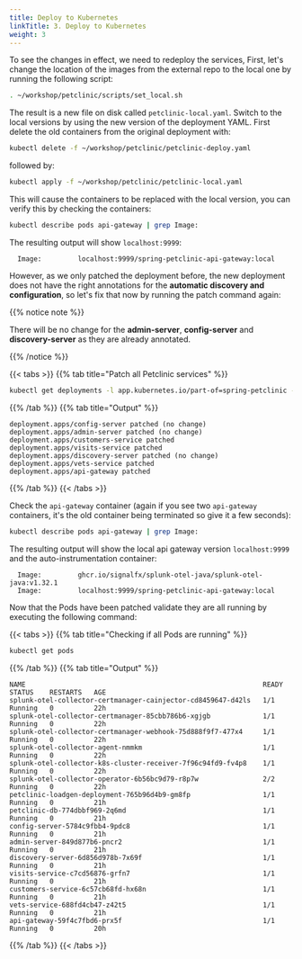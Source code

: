 ```yaml
---
title: Deploy to Kubernetes
linkTitle: 3. Deploy to Kubernetes
weight: 3
---
```


To see the changes in effect, we need to redeploy the services, First, let's change the location of the images from the external repo to the local one by running the following script:

```bash
. ~/workshop/petclinic/scripts/set_local.sh
```

The result is a new file on disk called `petclinic-local.yaml`. Switch to the local versions by using the new version of the deployment YAML. First delete the old containers from the original deployment with:

```bash
kubectl delete -f ~/workshop/petclinic/petclinic-deploy.yaml
```

followed by:

```bash
kubectl apply -f ~/workshop/petclinic/petclinic-local.yaml
```

This will cause the containers to be replaced with the local version, you can verify this by checking the containers:

```bash
kubectl describe pods api-gateway | grep Image:
```

The resulting output will show `localhost:9999`:

```text
  Image:         localhost:9999/spring-petclinic-api-gateway:local
```

However, as we only patched the deployment before, the new deployment does not have the right annotations for the **automatic discovery and configuration**, so let's fix that now by running the patch command again:

{{% notice note %}}

There will be no change for the **admin-server**, **config-server** and **discovery-server** as they are already annotated.

{{% /notice %}}

{{< tabs >}}
{{% tab title="Patch all Petclinic services" %}}

```bash
kubectl get deployments -l app.kubernetes.io/part-of=spring-petclinic -o name | xargs -I % kubectl patch % -p "{\"spec\": {\"template\":{\"metadata\":{\"annotations\":{\"instrumentation.opentelemetry.io/inject-java\":\"default/splunk-otel-collector\"}}}}}"
```

{{% /tab %}}
{{% tab title="Output" %}}

```text
deployment.apps/config-server patched (no change)
deployment.apps/admin-server patched (no change)
deployment.apps/customers-service patched
deployment.apps/visits-service patched
deployment.apps/discovery-server patched (no change)
deployment.apps/vets-service patched
deployment.apps/api-gateway patched
```

{{% /tab %}}
{{< /tabs >}}

Check the `api-gateway` container (again if you see two `api-gateway` containers, it's the old container being terminated so give it a few seconds):

```bash
kubectl describe pods api-gateway | grep Image:
```

The resulting output will show the local api gateway version `localhost:9999` and the auto-instrumentation container:

```text
  Image:         ghcr.io/signalfx/splunk-otel-java/splunk-otel-java:v1.32.1
  Image:         localhost:9999/spring-petclinic-api-gateway:local
```

Now that the Pods have been patched validate they are all running by executing the following command:

{{< tabs >}}
{{% tab title="Checking if all Pods are running" %}}

```bash
kubectl get pods
```

{{% /tab %}}
{{% tab title="Output" %}}

```text
NAME                                                           READY   STATUS    RESTARTS   AGE
splunk-otel-collector-certmanager-cainjector-cd8459647-d42ls   1/1     Running   0          22h
splunk-otel-collector-certmanager-85cbb786b6-xgjgb             1/1     Running   0          22h
splunk-otel-collector-certmanager-webhook-75d888f9f7-477x4     1/1     Running   0          22h
splunk-otel-collector-agent-nmmkm                              1/1     Running   0          22h
splunk-otel-collector-k8s-cluster-receiver-7f96c94fd9-fv4p8    1/1     Running   0          22h
splunk-otel-collector-operator-6b56bc9d79-r8p7w                2/2     Running   0          22h
petclinic-loadgen-deployment-765b96d4b9-gm8fp                  1/1     Running   0          21h
petclinic-db-774dbbf969-2q6md                                  1/1     Running   0          21h
config-server-5784c9fbb4-9pdc8                                 1/1     Running   0          21h
admin-server-849d877b6-pncr2                                   1/1     Running   0          21h
discovery-server-6d856d978b-7x69f                              1/1     Running   0          21h
visits-service-c7cd56876-grfn7                                 1/1     Running   0          21h
customers-service-6c57cb68fd-hx68n                             1/1     Running   0          21h
vets-service-688fd4cb47-z42t5                                  1/1     Running   0          21h
api-gateway-59f4c7fbd6-prx5f                                   1/1     Running   0          20h
```

{{% /tab %}}
{{< /tabs >}}

